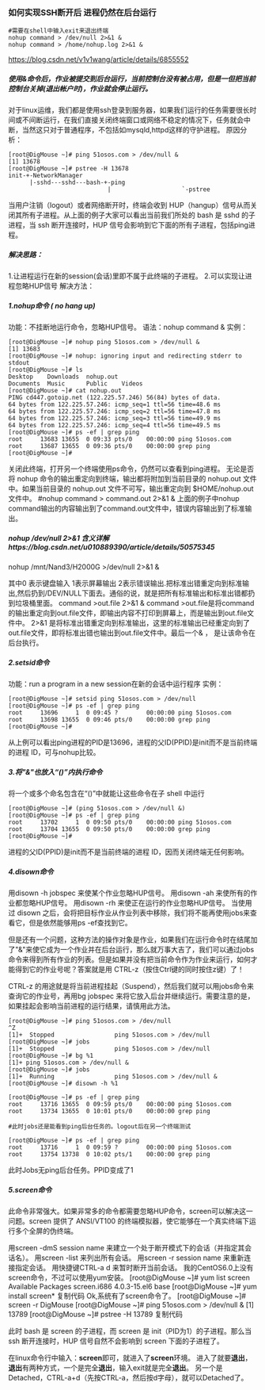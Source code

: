 ### 如何实现SSH断开后 进程仍然在后台运行

```shell
#需要在shell中输入exit来退出终端
nohup command > /dev/null 2>&1 &
nohup command > /home/nohup.log 2>&1 &
```

https://blog.csdn.net/v1v1wang/article/details/6855552

##### 使用&命令后，作业被提交到后台运行，当前控制台没有被占用，但是一但把当前控制台关掉(退出帐户时)，作业就会停止运行。 

对于linux运维，我们都是使用ssh登录到服务器，如果我们运行的任务需要很长时间或不间断运行，在我们直接关闭终端窗口或网络不稳定的情况下，任务就会中断，当然这只对于普通程序，不包括如mysqld,httpd这样的守护进程。
原因分析：

```shell
[root@DigMouse ~]# ping 51osos.com > /dev/null &
[1] 13678
[root@DigMouse ~]# pstree -H 13678
init-+-NetworkManager
      |-sshd---sshd---bash-+-ping
                            |                    `-pstree
```


当用户注销（logout）或者网络断开时，终端会收到 HUP（hangup）信号从而关闭其所有子进程。从上面的例子大家可以看出当前我们所处的 bash 是 sshd 的子进程，当 ssh 断开连接时，HUP 信号会影响到它下面的所有子进程，包括ping进程。

##### 解决思路：

1.让进程运行在新的session(会话)里即不属于此终端的子进程。
2.可以实现让进程忽略HUP信号
解决方法：

##### 1.nohup命令  ( no hang up) 

功能：不挂断地运行命令，忽略HUP信号。
语法：nohup command &
实例：

```shell
[root@DigMouse ~]# nohup ping 51osos.com > /dev/null &
[1] 13683
[root@DigMouse ~]# nohup: ignoring input and redirecting stderr to stdout
[root@DigMouse ~]# ls
Desktop    Downloads  nohup.out
Documents  Music      Public    Videos 
[root@DigMouse ~]# cat nohup.out
PING cd447.gotoip.net (122.225.57.246) 56(84) bytes of data.
64 bytes from 122.225.57.246: icmp_seq=1 ttl=56 time=48.6 ms
64 bytes from 122.225.57.246: icmp_seq=2 ttl=56 time=47.8 ms
64 bytes from 122.225.57.246: icmp_seq=3 ttl=56 time=49.9 ms
64 bytes from 122.225.57.246: icmp_seq=4 ttl=56 time=49.5 ms
[root@DigMouse ~]# ps -ef | grep ping
root     13683 13655  0 09:33 pts/0    00:00:00 ping 51osos.com
root     13687 13655  0 09:36 pts/0    00:00:00 grep ping
[root@DigMouse ~]#
```

关闭此终端，打开另一个终端使用ps命令，仍然可以查看到ping进程。 无论是否将 nohup 命令的输出重定向到终端，输出都将附加到当前目录的 nohup.out 文件中。如果当前目录的 nohup.out 文件不可写，输出重定向到 $HOME/nohup.out 文件中。
#nohup command > command.out 2>&1 &
上面的例子中nohup command输出的内容输出到了command.out文件中，错误内容输出到了标准输出。

#####  nohup /dev/null 2>&1 含义详解https://blog.csdn.net/u010889390/article/details/50575345 

 nohup /mnt/Nand3/H2000G >/dev/null 2>&1 & 

其中0 表示键盘输入 1表示屏幕输出 2表示错误输出.把标准出错重定向到标准输出,然后扔到/DEV/NULL下面去。通俗的说，就是把所有标准输出和标准出错都扔到垃圾桶里面。
command >out.file 2>&1 &
command >out.file是将command的输出重定向到out.file文件，即输出内容不打印到屏幕上，而是输出到out.file文件中。 2>&1 是将标准出错重定向到标准输出，这里的标准输出已经重定向到了out.file文件，即将标准出错也输出到out.file文件中。最后一个& ， 是让该命令在后台执行。 

##### 2.setsid命令

功能：run a program in a new session在新的会话中运行程序
实例：

```shell
[root@DigMouse ~]# setsid ping 51osos.com > /dev/null 
[root@DigMouse ~]# ps -ef | grep ping
root     13696     1  0 09:45 ?        00:00:00 ping 51osos.com
root     13698 13655  0 09:46 pts/0    00:00:00 grep ping
[root@DigMouse ~]#
```


从上例可以看出ping进程的PID是13696，进程的父ID(PPID)是init而不是当前终端的进程 ID，可与nohup比较。

##### 3.将"&"也放入“()”内执行命令

将一个或多个命名包含在“()”中就能让这些命令在子 shell 中运行

```shell
[root@DigMouse ~]# (ping 51osos.com > /dev/null &)
[root@DigMouse ~]# ps -ef | grep ping
root     13702     1  0 09:50 pts/0    00:00:00 ping 51osos.com
root     13704 13655  0 09:50 pts/0    00:00:00 grep ping
[root@DigMouse ~]#
```


进程的父ID(PPID)是init而不是当前终端的进程 ID，因而关闭终端无任何影响。

##### 4.disown命令

用disown -h jobspec 来使某个作业忽略HUP信号。 用disown -ah 来使所有的作业都忽略HUP信号。
用disown -rh 来使正在运行的作业忽略HUP信号。
当使用过 disown 之后，会将把目标作业从作业列表中移除，我们将不能再使用jobs来查看它，但是依然能够用ps -ef查找到它。

但是还有一个问题，这种方法的操作对象是作业，如果我们在运行命令时在结尾加了"&"来使它成为一个作业并在后台运行，那么就万事大吉了，我们可以通过jobs命令来得到所有作业的列表。但是如果并没有把当前命令作为作业来运行，如何才能得到它的作业号呢？答案就是用 CTRL-z（按住Ctrl键的同时按住z键）了！

CTRL-z 的用途就是将当前进程挂起（Suspend），然后我们就可以用jobs命令来查询它的作业号，再用bg jobspec 来将它放入后台并继续运行。需要注意的是，如果挂起会影响当前进程的运行结果，请慎用此方法。

```shell
[root@DigMouse ~]# ping 51osos.com > /dev/null 
^Z
[1]+  Stopped                 ping 51osos.com > /dev/null
[root@DigMouse ~]# jobs
[1]+  Stopped                 ping 51osos.com > /dev/null
[root@DigMouse ~]# bg %1
[1]+ ping 51osos.com > /dev/null &
[root@DigMouse ~]# jobs
[1]+  Running                 ping 51osos.com > /dev/null &
[root@DigMouse ~]# disown -h %1

[root@DigMouse ~]# ps -ef | grep ping
root     13716 13655  0 09:59 pts/0    00:00:00 ping 51osos.com
root     13734 13655  0 10:01 pts/0    00:00:00 grep ping

#此时jobs还是能看到ping后台任务的。logout后在另一个终端测试

[root@DigMouse ~]# ps -ef | grep ping
root     13716     1  0 09:59 ?        00:00:00 ping 51osos.com
root     13754 13738  0 10:02 pts/1    00:00:00 grep ping
```


此时Jobs无ping后台任务。PPID变成了1

##### 5.screen命令

此命令非常强大。如果非常多的命令都需要忽略HUP命令，screen可以解决这一问题。screen 提供了 ANSI/VT100 的终端模拟器，使它能够在一个真实终端下运行多个全屏的伪终端。

用screen -dmS session name 来建立一个处于断开模式下的会话（并指定其会话名）。
用screen -list 来列出所有会话。
用screen -r session name 来重新连接指定会话。
用快捷键CTRL-a d 来暂时断开当前会话。
我的CentOS6.0上没有screen命令，不过可以使用yum安装。
[root@DigMouse ~]# yum list screen
Available Packages
screen.i686                         4.0.3-15.el6                         base
[root@DigMouse ~]# yum install screen*
复制代码
Ok,系统有了screen命令了。
[root@DigMouse ~]# screen -r DigMouse
[root@DigMouse ~]# ping 51osos.com > /dev/null &
[1] 13789
[root@DigMouse ~]# pstree -H 13789
复制代码

此时 bash 是 screen 的子进程，而 screen 是 init（PID为1）的子进程。那么当 ssh 断开连接时，HUP 信号自然不会影响到 screen 下面的子进程了。



 在linux命令行中输入：**screen**即可，就进入了**screen**环境。 进入了就要**退出**，**退出**有两种方式，一个是完全**退出**，输入exit就是完全**退出**。 另一个是Detached，CTRL-a+d（先按CTRL-a，然后按d字母），就可以Detached了。 


